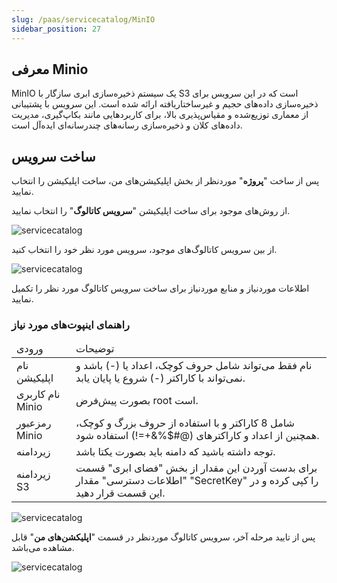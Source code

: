 ```yaml
---
slug: /paas/servicecatalog/MinIO
sidebar_position: 27
---
```


## معرفی Minio
MinIO یک سیستم ذخیره‌سازی ابری سازگار با S3 است که در این سرویس برای ذخیره‌سازی داده‌های حجیم و غیرساختاریافته ارائه شده است. این سرویس با پشتیبانی از معماری توزیع‌شده و مقیاس‌پذیری بالا، برای کاربردهایی مانند بکاپ‌گیری، مدیریت داده‌های کلان و ذخیره‌سازی رسانه‌های چندرسانه‌ای ایده‌آل است.

## ساخت سرویس

پس از ساخت "**پروژه**" موردنظر از بخش اپلیکیشن‌های من، ساخت اپلیکیشن را انتخاب نمایید.

از روش‌های موجود برای ساخت اپلیکیشن "**سرویس کاتالوگ**" را انتخاب نمایید.

![servicecatalog](/img/servicecatalog/servicecatalog00.png)

از بین سرویس کاتالوگ‌های موجود، سرویس مورد نظر خود را انتخاب کنید.

![servicecatalog](/img/servicecatalog/servicecatalog0000.png)

اطلاعات موردنیاز و منابع موردنیاز برای ساخت سرویس کاتالوگ مورد نظر را تکمیل نمایید.

### راهنمای اینپوت‌های مورد نیاز

<table>
    <thead>
        <tr>
            <td>ورودی</td>
            <td>توضیحات</td>
        </tr>
    </thead>
    <tbody>
        <tr>
            <td>نام اپلیکیشن</td>
            <td>نام فقط می‌تواند شامل حروف کوچک، اعداد یا (-) باشد و نمی‌تواند با کاراکتر (-) شروع یا پایان یابد.</td>
        </tr>
        <tr>
            <td>نام کاربری Minio</td>
            <td>بصورت پیش‌فرض root است.</td>
        </tr>
        <tr>
            <td>رمزعبور Minio</td>
            <td>شامل 8 کاراکتر و با استفاده از حروف بزرگ و کوچک، همچنین از اعداد و کاراکترهای (@#$%&+=!) استفاده شود.</td>
        </tr>
        <tr>
            <td>زیردامنه</td>
            <td>توجه داشته باشید که دامنه باید بصورت یکتا باشد.</td>
        </tr>
        <tr>
            <td>زیردامنه S3</td>
            <td>برای بدست آوردن این مقدار از بخش "فضای ابری" قسمت "اطلاعات دسترسی" مقدار "SecretKey" را کپی کرده و در این قسمت قرار دهید.</td>
        </tr>
    </tbody>
</table>

![servicecatalog](/img/servicecatalog/minio.png)

پس از تایید مرحله آخر، سرویس کاتالوگ موردنظر در قسمت "**اپلیکشن‌های من**" قابل مشاهده می‌باشد.

![servicecatalog](/img/servicecatalog/minio1.png)
